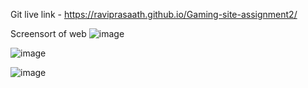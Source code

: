 Git live link - 
https://raviprasaath.github.io/Gaming-site-assignment2/

Screensort of web
![image](https://user-images.githubusercontent.com/117162868/233085263-2195e388-55d9-4c2f-83db-2b7c0ce2c714.png)

![image](https://user-images.githubusercontent.com/117162868/233085308-0c1dfd06-c220-4eac-9c97-a1914ab5a606.png)

![image](https://user-images.githubusercontent.com/117162868/233085351-0abe9506-ddf1-4a1e-9fd1-ef9b2fb86365.png)
